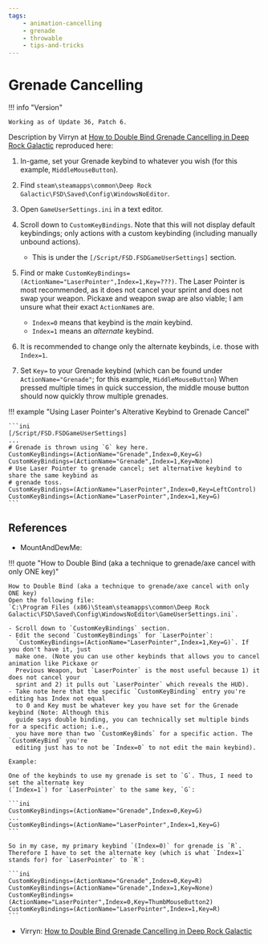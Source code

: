```yaml
---
tags:
    - animation-cancelling
    - grenade
    - throwable
    - tips-and-tricks
---
```


# Grenade Cancelling

!!! info "Version"

    Working as of Update 36, Patch 6.

Description by Virryn at [How to Double Bind Grenade Cancelling in Deep Rock
Galactic](https://gist.github.com/Virryn/d6385d3a262b17039e6602c5b34ef01c) reproduced here:

1. In-game, set your Grenade keybind to whatever you wish (for this example, `MiddleMouseButton`).
2. Find `steam\steamapps\common\Deep Rock Galactic\FSD\Saved\Config\WindowsNoEditor`.
3. Open `GameUserSettings.ini` in a text editor.
4. Scroll down to `CustomKeyBindings`. Note that this will not display default keybindings; only
actions with a custom keybinding (including manually unbound actions).

    - This is under the `[/Script/FSD.FSDGameUserSettings]` section.

5. Find or make `CustomKeyBindings=(ActionName="LaserPointer",Index=1,Key=???)`. The Laser Pointer
is most recommended, as it does not cancel your sprint and does not swap your weapon. Pickaxe and
weapon swap are also viable; I am unsure what their exact `ActionName`s are.

    - `Index=0` means that keybind is the *main* keybind.
    - `Index=1` means an *alternate* keybind.

6. It is recommended to change only the alternate keybinds, i.e. those with `Index=1`.
7. Set `Key=` to your Grenade keybind (which can be found under `ActionName="Grenade"`; for this
example, `MiddleMouseButton`) When pressed multiple times in quick succession, the middle mouse
button should now quickly throw multiple grenades.

!!! example "Using Laser Pointer's Alterative Keybind to Grenade Cancel"

    ```ini
    [/Script/FSD.FSDGameUserSettings]
    ...
    # Grenade is thrown using `G` key here.
    CustomKeyBindings=(ActionName="Grenade",Index=0,Key=G)
    CustomKeyBindings=(ActionName="Grenade",Index=1,Key=None)
    # Use Laser Pointer to grenade cancel; set alternative keybind to share the same keybind as
    # grenade toss.
    CustomKeyBindings=(ActionName="LaserPointer",Index=0,Key=LeftControl)
    CustomKeyBindings=(ActionName="LaserPointer",Index=1,Key=G)
    ```

## References

- MountAndDewMe:

!!! quote "How to Double Bind (aka a technique to grenade/axe cancel with only ONE key)"

    How to Double Bind (aka a technique to grenade/axe cancel with only ONE key)
    Open the following file:
    `C:\Program Files (x86)\Steam\steamapps\common\Deep Rock Galactic\FSD\Saved\Config\WindowsNoEditor\GameUserSettings.ini`.

    - Scroll down to `CustomKeyBindings` section.
    - Edit the second `CustomKeyBindings` for `LaserPointer`:
      `CustomKeyBindings=(ActionName="LaserPointer",Index=1,Key=G)`. If you don't have it, just
      make one. (Note you can use other keybinds that allows you to cancel animation like Pickaxe or
      Previous Weapon, but `LaserPointer` is the most useful because 1) it does not cancel your
      sprint and 2) it pulls out `LaserPointer` which reveals the HUD).
    - Take note here that the specific `CustomKeyBinding` entry you're editing has Index not equal
      to 0 and Key must be whatever key you have set for the Grenade keybind (Note: Although this
      guide says double binding, you can technically set multiple binds for a specific action; i.e.,
      you have more than two `CustomKeyBinds` for a specific action. The `CustomKeyBind` you're
      editing just has to not be `Index=0` to not edit the main keybind).

    Example:

    One of the keybinds to use my grenade is set to `G`. Thus, I need to set the alternate key
    (`Index=1`) for `LaserPointer` to the same key, `G`:

    ```ini
    CustomKeyBindings=(ActionName="Grenade",Index=0,Key=G)
    ...
    CustomKeyBindings=(ActionName="LaserPointer",Index=1,Key=G)
    ```

    So in my case, my primary keybind `(Index=0)` for grenade is `R`. Therefore I have to set the alternate key (which is what `Index=1` stands for) for `LaserPointer` to `R`:

    ```ini
    CustomKeyBindings=(ActionName="Grenade",Index=0,Key=R)
    CustomKeyBindings=(ActionName="Grenade",Index=1,Key=None)
    CustomKeyBindings=(ActionName="LaserPointer",Index=0,Key=ThumbMouseButton2)
    CustomKeyBindings=(ActionName="LaserPointer",Index=1,Key=R)
    ```

- Virryn: [How to Double Bind Grenade Cancelling in Deep Rock Galactic](https://gist.github.com/Virryn/d6385d3a262b17039e6602c5b34ef01c)
